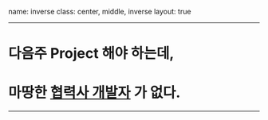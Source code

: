 name: inverse
class: center, middle, inverse
layout: true

---

# **다음주 Project 해야 하는데,**
# **마땅한 <u>협력사 개발자</u> 가 없다.**
<!-- ![ ](./main.jpg) -->

---

